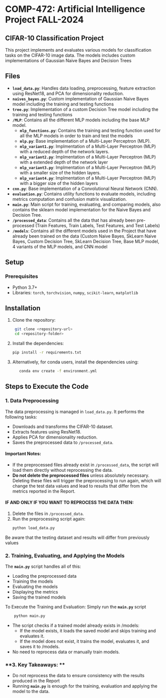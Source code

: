 # COMP-472: Artificial Intelligence Project FALL-2024 
## CIFAR-10 Classification Project
This project implements and evaluates various models for classification tasks on the CIFAR-10 image data. 
The models includes custom implementations of Gaussian Naive Bayes and Decision Trees

## Files

- **`load_data.py`**: Handles data loading, preprocessing, feature extraction using ResNet18, and PCA for dimensionality reduction.
- **`naives_bayes.py`**: Custom implementation of Gaussian Naive Bayes model including the training and testing functions
- **`tree.py`**: Implementation of a custom Decision Tree model including the training and testing functions
- **`/MLP`**: Contains all the different MLP models including the base MLP model.
  - **`mlp_functions.py`**: Contains the training and testing function used for all the MLP models in order to train and test the models
  - **`mlp.py`**: Base implementation of a Multi-Layer Perceptron (MLP).
  - **`mlp_variant1.py`**: Implmentation of a Multi-Layer Perceptron (MLP) with a reduced depth of the network layers.
  - **`mlp_variant2.py`**: Implmentation of a Multi-Layer Perceptron (MLP) with a extended depth of the network layer
  - **`mlp_variant3.py`**: Implmentation of a Multi-Layer Perceptron (MLP) with a smaller size of the hidden layers.
  - **`mlp_variant4.py`**: Implmentation of a Multi-Layer Perceptron (MLP) with a bigger size of the hidden layers
- **`cnn.py`**: Base implementation of a Convolutional Neural Network (CNN).
- **`evaluation.py`**: Contains utility functions to evaluate models, including metrics computation and confusion matrix visualization.
- **`main.py`**: Main script for training, evaluating, and comparing models, also contains the sklearn model implementation for the Naive Bayes and Decision Tree.
- **`/processed_data`**: Contains all the data that has already been pre-processed (Train Features, Train Labels, Test Features, and Test Labels)
- **`/models`**: Contains all the different models used in the Project that have already been trained on the data (Custom Naive Bayes, SkLearn Naive Bayes, Custom Decision Tree, SkLearn Decision Tree, Base MLP model, 4 variants of the MLP models, and CNN model

## Setup

### Prerequisites
- Python 3.7+
- Libraries: `torch`, `torchvision`, `numpy`, `scikit-learn`, `matplotlib`

## Installation
1. Clone the repository:
   ```bash
    git clone <repository-url>
    cd <repository-folder>
   ```
2. Install the dependencies:
    ```bash
    pip install -r requirements.txt
    ```
3. Alternatively, for conda users, install the dependencies using:
   ```bash
      conda env create -f environment.yml
   ```

## Steps to Execute the Code

### **1. Data Preprocessing**
The data preprocessing is managed in `load_data.py`. It performs the following tasks:
- Downloads and transforms the CIFAR-10 dataset.
- Extracts features using ResNet18.
- Applies PCA for dimensionality reduction.
- Saves the preprocessed data to `/processed_data`.

#### **Important Notes:**
- If the preprocessed files already exist in `/processed_data`, the script will load them directly without reprocessing the data.
- **Do not delete the preprocessed files** unless absolutely necessary. Deleting these files will trigger the preprocessing to run again, which will change the test data values and lead to results that differ from the metrics reported in the Report.

#### **IF AND ONLY IF YOU WANT TO REPROCESS THE DATA THEN:**
1. Delete the files in `/processed_data`.
2. Run the preprocessing script again:
   ```bash
   python load_data.py
   ```
Be aware that the testing dataset and results will differ from previously values 

### **2. Training, Evaluating, and Applying the Models**
The **`main.py`** script handles all of this:
- Loading the preprocessed data
- Training the models
- Evaluating the models
- Displaying the metrics
- Saving the trained models

To Execute the Training and Evaluation:
Simply run the **`main.py`** script
  ```bash
      python main.py
  ```
- The script checks if a trained model already exists in /models:
  - If the model exists, it loads the saved model and skips training and evaluates it.
  - If the model does not exist, it trains the model, evaluates it, and saves it to /models.
- No need to reprocess data or manually train models.

### **3. Key Takeaways: **
- Do not reprocess the data to ensure consistency with the results produced in the Report
- Running **`main.py`** is enough for the training, evaluation and applying the model to the data.


